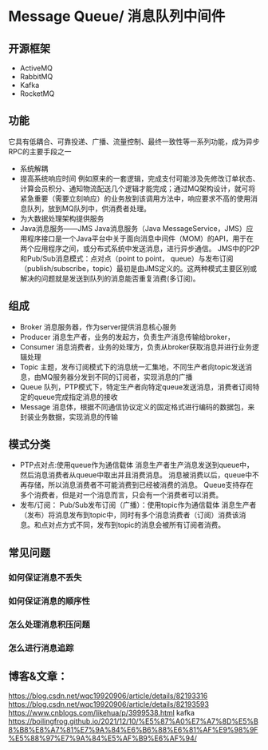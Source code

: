 # Message Queue/ 消息队列中间件

## 开源框架
- ActiveMQ
- RabbitMQ
- Kafka
- RocketMQ
## 功能
它具有低耦合、可靠投递、广播、流量控制、最终一致性等一系列功能，成为异步RPC的主要手段之一
- 系统解耦
- 提高系统响应时间
例如原来的一套逻辑，完成支付可能涉及先修改订单状态、计算会员积分、通知物流配送几个逻辑才能完成；通过MQ架构设计，就可将紧急重要（需要立刻响应）的业务放到该调用方法中，响应要求不高的使用消息队列，放到MQ队列中，供消费者处理。	
- 为大数据处理架构提供服务
- Java消息服务——JMS 
Java消息服务（Java MessageService，JMS）应用程序接口是一个Java平台中关于面向消息中间件（MOM）的API，用于在两个应用程序之间，或分布式系统中发送消息，进行异步通信。 
JMS中的P2P和Pub/Sub消息模式：点对点（point to point， queue）与发布订阅（publish/subscribe，topic）最初是由JMS定义的。这两种模式主要区别或解决的问题就是发送到队列的消息能否重复消费(多订阅)。
## 组成
- Broker   消息服务器，作为server提供消息核心服务
- Producer 消息生产者，业务的发起方，负责生产消息传输给broker，
- Consumer 消息消费者，业务的处理方，负责从broker获取消息并进行业务逻辑处理
- Topic    主题，发布订阅模式下的消息统一汇集地，不同生产者向topic发送消息，由MQ服务器分发到不同的订阅者，实现消息的广播
- Queue    队列，PTP模式下，特定生产者向特定queue发送消息，消费者订阅特定的queue完成指定消息的接收
- Message  消息体，根据不同通信协议定义的固定格式进行编码的数据包，来封装业务数据，实现消息的传输
## 模式分类
- PTP点对点:使用queue作为通信载体 
	消息生产者生产消息发送到queue中，然后消息消费者从queue中取出并且消费消息。 
	消息被消费以后，queue中不再存储，所以消息消费者不可能消费到已经被消费的消息。 
	Queue支持存在多个消费者，但是对一个消息而言，只会有一个消费者可以消费。
- 发布/订阅： Pub/Sub发布订阅（广播）：使用topic作为通信载体
	消息生产者（发布）将消息发布到topic中，同时有多个消息消费者（订阅）消费该消息。和点对点方式不同，发布到topic的消息会被所有订阅者消费。


## 常见问题

### 如何保证消息不丢失

### 如何保证消息的顺序性

### 怎么处理消息积压问题

### 怎么进行消息追踪


	    
## 博客&文章：
https://blog.csdn.net/wqc19920906/article/details/82193316
https://blog.csdn.net/wqc19920906/article/details/82193593
https://www.cnblogs.com/likehua/p/3999538.html  kafka
https://boilingfrog.github.io/2021/12/10/%E5%87%A0%E7%A7%8D%E5%B8%B8%E8%A7%81%E7%9A%84%E6%B6%88%E6%81%AF%E9%98%9F%E5%88%97%E7%9A%84%E5%AF%B9%E6%AF%94/